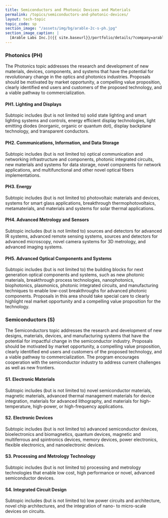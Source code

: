 ```yaml
---
title: Semiconductors and Photonic Devices and Materials
permalink: /topics/semiconductors-and-photonic-devices/
layout: tech-topic
topic_code: sp
section_image: "/assets/img/bg/arable-2c-s-ph.jpg"
section_image_caption: |
  [Arable Labs Inc.]({{ site.baseurl}}/portfolio/details/?company=arable-labs-inc#arable-labs-inc)’s advanced microclimate and crop growth monitoring device, the Mark.
---
```


### Photonics (PH) 
The Photonics topic addresses the research and development of new materials, devices, components, and systems that have the potential for revolutionary change in the optics and photonics industries. Proposals should be motivated by market opportunity, a compelling value proposition, clearly identified end users and customers of the proposed technology, and a viable pathway to commercialization. 

#### PH1. Lighting and Displays 
Subtopic includes (but is not limited to) solid state lighting and smart lighting systems and controls, energy efficient display technologies, light emitting diodes (inorganic, organic or quantum dot), display backplane technology, and transparent conductors. 

#### PH2. Communications, Information, and Data Storage   
Subtopic includes (but is not limited to) optical communication and networking infrastructure and components, photonic integrated circuits, new materials and systems for data storage, novel components for network applications, and multifunctional and other novel optical fibers implementations. 

#### PH3. Energy  
Subtopic includes (but is not limited to) photovoltaic materials and devices, systems for smart glass applications, breakthrough thermophotovoltaics, metamaterials, and materials and systems for solar thermal applications. 

#### PH4. Advanced Metrology and Sensors 
Subtopic includes (but is not limited to) sources and detectors for advanced IR systems, advanced remote sensing systems, sources and detectors for advanced microscopy, novel camera systems for 3D metrology, and advanced imaging systems. 

#### PH5. Advanced Optical Components and Systems 
Subtopic includes (but is not limited to) the building blocks for next generation optical components and systems, such as new photonic materials, breakthrough process technologies, nanophotonics, biophotonics, plasmonics, photonic integrated circuits, and manufacturing techniques to enable low-cost breakthroughs for advanced photonic components. Proposals in this area should take special care to clearly highlight real market opportunity and a compelling value proposition for the technology. 

### Semiconductors (S)  
The Semiconductors topic addresses the research and development of new designs, materials, devices, and manufacturing systems that have the potential for impactful change in the semiconductor industry. Proposals should be motivated by market opportunity, a compelling value proposition, clearly identified end users and customers of the proposed technology, and a viable pathway to commercialization. The program encourages cooperation with the semiconductor industry to address current challenges as well as new frontiers. 

#### S1. Electronic Materials 
Subtopic includes (but is not limited to) novel semiconductor materials, magnetic materials, advanced thermal management materials for device integration, materials for advanced lithography, and materials for high-temperature, high-power, or high-frequency applications. 

#### S2. Electronic Devices  

Subtopic includes (but is not limited to) advanced semiconductor devices, bioelectronics and biomagnetics, quantum devices, magnetic and multiferrous and spintronics devices, memory devices, power electronics, flexible electronics, and nanoelectronic devices.  

#### S3. Processing and Metrology Technology  
Subtopic includes (but is not limited to) processing and metrology technologies that enable low cost, high performance or novel, advanced semiconductor devices. 
  
#### S4. Integrated Circuit Design
Subtopic includes (but is not limited to) low power circuits and architecture, novel chip architectures, and the integration of nano- to micro-scale devices on circuits. 
